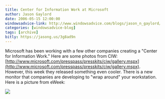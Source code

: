 ```yaml
---
title: Center for Information Work at Microsoft
author: Jason Gaylord
date: 2006-05-15 12:00:00
windowsadvice-link: http://www.windowsadvice.com/blogs/jason_n_gaylord/archive/2006/05/15/Microsoft-Center-of-Information-Work-Monitor-Preview.aspx
categories: [windowsadvice-blog]
tags: [archive]
bitly: https://jasong.us/3g8ad9n
---
```


Microsoft has been working with a few other companies creating a "Center for Information Work." Here are some photos from CIW: [http://www.microsoft.com/presspass/presskits/ciw/gallery.mspx](http://www.microsoft.com/presspass/presskits/ciw/gallery.mspx). However, this week they released something even cooler. There is a new monitor that companies are developing to "wrap around" your workstation. Here is a picture from eWeek:  
  
![](https://cdn.jasongaylord.com/images/2006/05/15/wrap-around-workstation.gif)